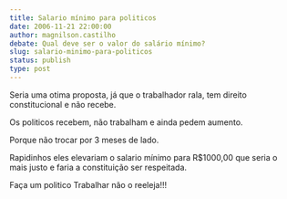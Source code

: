 ```yaml
---
title: Salario mínimo para politicos
date: 2006-11-21 22:00:00
author: magnilson.castilho
debate: Qual deve ser o valor do salário mínimo?
slug: salario-minimo-para-politicos
status: publish 
type: post
---
```


Seria uma otima proposta, já que o trabalhador rala, tem direito constitucional e não recebe.  

Os politicos recebem, não trabalham e ainda pedem aumento.  

Porque não trocar por 3 meses de lado.  

Rapidinhos eles elevariam o salario mínimo para R$1000,00 que seria o mais justo e faria a constituição ser respeitada.  

Faça um politico Trabalhar não o reeleja!!!

